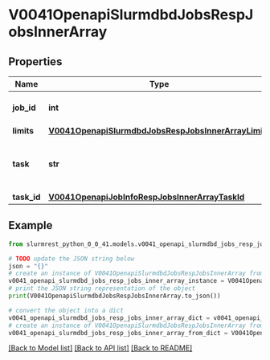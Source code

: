 # V0041OpenapiSlurmdbdJobsRespJobsInnerArray


## Properties

Name | Type | Description | Notes
------------ | ------------- | ------------- | -------------
**job_id** | **int** | Job ID of job array, or 0 if N/A | [optional] 
**limits** | [**V0041OpenapiSlurmdbdJobsRespJobsInnerArrayLimits**](V0041OpenapiSlurmdbdJobsRespJobsInnerArrayLimits.md) |  | [optional] 
**task** | **str** | String expression of task IDs in this record | [optional] 
**task_id** | [**V0041OpenapiJobInfoRespJobsInnerArrayTaskId**](V0041OpenapiJobInfoRespJobsInnerArrayTaskId.md) |  | [optional] 

## Example

```python
from slurmrest_python_0_0_41.models.v0041_openapi_slurmdbd_jobs_resp_jobs_inner_array import V0041OpenapiSlurmdbdJobsRespJobsInnerArray

# TODO update the JSON string below
json = "{}"
# create an instance of V0041OpenapiSlurmdbdJobsRespJobsInnerArray from a JSON string
v0041_openapi_slurmdbd_jobs_resp_jobs_inner_array_instance = V0041OpenapiSlurmdbdJobsRespJobsInnerArray.from_json(json)
# print the JSON string representation of the object
print(V0041OpenapiSlurmdbdJobsRespJobsInnerArray.to_json())

# convert the object into a dict
v0041_openapi_slurmdbd_jobs_resp_jobs_inner_array_dict = v0041_openapi_slurmdbd_jobs_resp_jobs_inner_array_instance.to_dict()
# create an instance of V0041OpenapiSlurmdbdJobsRespJobsInnerArray from a dict
v0041_openapi_slurmdbd_jobs_resp_jobs_inner_array_from_dict = V0041OpenapiSlurmdbdJobsRespJobsInnerArray.from_dict(v0041_openapi_slurmdbd_jobs_resp_jobs_inner_array_dict)
```
[[Back to Model list]](../README.md#documentation-for-models) [[Back to API list]](../README.md#documentation-for-api-endpoints) [[Back to README]](../README.md)


